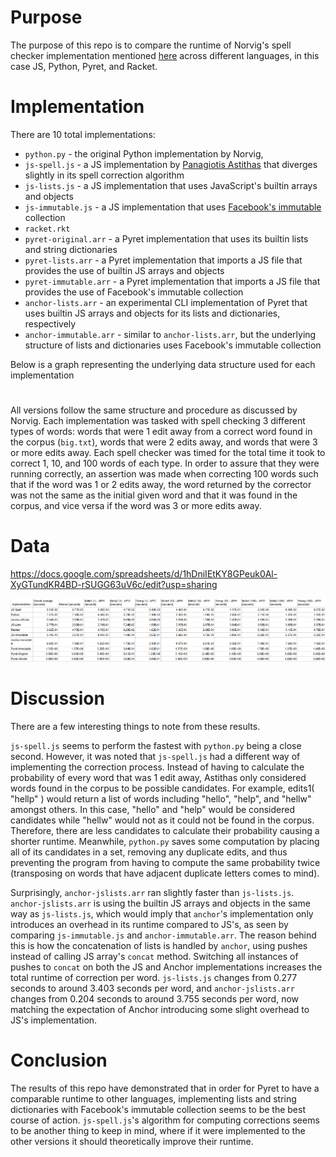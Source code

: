 # Purpose
The purpose of this repo is to compare the runtime of Norvig's spell checker implementation mentioned [here](https://norvig.com/spell-correct.html) across different languages, in this case JS, Python, Pyret, and Racket.

# Implementation
There are 10 total implementations:
* `python.py` - the original Python implementation by Norvig, 
* `js-spell.js` - a JS implementation by [Panagiotis Astithas](http://astithas.blogspot.com/2009/08/spell-checking-in-javascript.html) that diverges slightly in its spell correction algorithm
* `js-lists.js` - a JS implementation that uses JavaScript's builtin arrays and objects
* `js-immutable.js` - a JS implementation that uses [Facebook's immutable](https://facebook.github.io/immutable-js/) collection
* `racket.rkt`
* `pyret-original.arr` - a Pyret implementation that uses its builtin lists and string dictionaries
* `pyret-lists.arr` - a Pyret implementation that imports a JS file that provides the use of builtin JS arrays and objects
* `pyret-immutable.arr` - a Pyret implementation that imports a JS file that provides the use of Facebook's immutable collection
* `anchor-lists.arr` - an experimental CLI implementation of Pyret that uses builtin JS arrays and objects for its lists and dictionaries, respectively
* `anchor-immutable.arr` - similar to `anchor-lists.arr`, but the underlying structure of lists and dictionaries uses Facebook's immutable collection

Below is a graph representing the underlying data structure used for each implementation


# 
All versions follow the same structure and procedure as discussed by Norvig. Each implementation was tasked with spell checking 3 different types of words: words that were 1 edit away from a correct word found in the corpus (`big.txt`), words that were 2 edits away, and words that were 3 or more edits away. Each spell checker was timed for the total time it took to correct 1, 10, and 100 words of each type. In order to assure that they were running correctly, an assertion was made when correcting 100 words such that if the word was 1 or 2 edits away, the word returned by the corrector was not the same as the initial given word and that it was found in the corpus, and vice versa if the word was 3 or more edits away.



# Data
https://docs.google.com/spreadsheets/d/1hDniIEtKY8GPeuk0Al-XyGTundKR4BD-rSUGG63uV6c/edit?usp=sharing

![Timing Results](timing.results.png)

# Discussion
There are a few interesting things to note from these results.

`js-spell.js` seems to perform the fastest with `python.py` being a close second. However, it was noted that `js-spell.js` had a different way of implementing the correction process. Instead of having to calculate the probability of every word that was 1 edit away, Astithas only considered words found in the corpus to be possible candidates. For example, edits1( "hellp" ) would return a list of words including "hello", "help", and "hellw" amongst others. In this case, "hello" and "help" would be considered candidates while "hellw" would not as it could not be found in the corpus. Therefore, there are less candidates to calculate their probability causing a shorter runtime. Meanwhile, `python.py` saves some computation by placing all of its candidates in a set, removing any duplicate edits, and thus preventing the program from having to compute the same probability twice (transposing on words that have adjacent duplicate letters comes to mind).

Surprisingly, `anchor-jslists.arr` ran slightly faster than `js-lists.js`. `anchor-jslists.arr` is using the builtin JS arrays and objects in the same way as `js-lists.js`, which would imply that `anchor`'s implementation only introduces an overhead in its runtime compared to JS's, as seen by comparing `js-immutable.js` and `anchor-immutable.arr`. The reason behind this is how the concatenation of lists is handled by `anchor`, using pushes instead of calling JS array's `concat` method. Switching all instances of pushes to `concat` on both the JS and Anchor implementations increases the total runtime of correction per word. `js-lists.js` changes from 0.277 seconds to around 3.403 seconds per word, and `anchor-jslists.arr` changes from 0.204 seconds to around 3.755 seconds per word, now matching the expectation of Anchor introducing some slight overhead to JS's implementation.

# Conclusion
The results of this repo have demonstrated that in order for Pyret to have a comparable runtime to other languages, implementing lists and string dictionaries with Facebook's immutable collection seems to be the best course of action. `js-spell.js`'s algorithm for computing corrections seems to be another thing to keep in mind, where if it were implemented to the other versions it should theoretically improve their runtime.